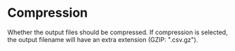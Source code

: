# Compression

Whether the output files should be compressed. If compression is selected, the output filename will have an extra extension (GZIP: ".csv.gz").

